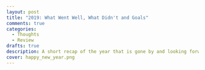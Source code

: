 ```yaml
---
layout: post
title: "2019: What Went Well, What Didn't and Goals"
comments: true
categories:
  - Thoughts
  - Review
drafts: true
description: A short recap of the year that is gone by and looking forward!
cover: happy_new_year.png
---
```

